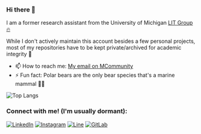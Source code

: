 ### Hi there 👋

I am a former research assistant from the University of Michigan [LIT Group 🔥](https://lit.eecs.umich.edu)

While I don't actively maintain this account besides a few personal projects, most of my repositories have to be kept private/archived for academic integrity 🤠

- 📫 How to reach me: [My email on MCommunity](https://mcommunity.umich.edu/person/jadb)
- ⚡ Fun fact: Polar bears are the only bear species that's a marine mammal 🐻‍❄️  

![Top Langs](https://github-readme-stats-jadb18.vercel.app/api/top-langs/?username=jadb18&exclude_repo=441f21,Landmarks&layout=compact)

### Connect with me! (I'm usually dormant):
[![LinkedIn](https://img.shields.io/badge/LinkedIn-0077B5?style=for-the-badge&logo=linkedin&logoColor=white)](https://www.linkedin.com/in/jad-beydoun/)
[![Instagram](https://img.shields.io/badge/Instagram-E4405F?style=for-the-badge&logo=instagram&logoColor=white)](https://www.instagram.com/jadb_18/)
[![Line](https://img.shields.io/badge/Line-00C300?style=for-the-badge&logo=line&logoColor=white)](https://line.me/ti/p/Kf9Lq0jRV0)
[![GitLab](https://img.shields.io/badge/GitLab-330F63?style=for-the-badge&logo=gitlab&logoColor=white)](https://gitlab.eecs.umich.edu/jadb)
